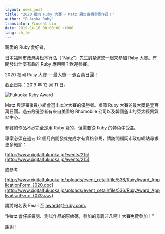 ```yaml
---
layout: news_post
title: "2020 福岡 Ruby 大賽 ─ Matz 親自審視參賽作品！"
author: "Fukuoka Ruby"
translator: Vincent Lin
date: 2019-10-16 00:00:00 +0000
lang: zh_tw
---
```


親愛的 Ruby 愛好者，

日本福岡市政府與松本行弘（“Matz”）先生誠摯邀您一起來參加 Ruby 大賽。有開發出什麼有趣的 Ruby 應用嗎？歡迎參賽。

2020 福岡 Ruby 大賽──最大獎──壹百萬日圓！

截止日期：2019 年 12 月 11 日。

![Fukuoka Ruby Award](https://www.digitalfukuoka.jp/javascripts/kcfinder/upload/images/fukuokarubyaward2017.png)

Matz 與評審委員小組會選出本次大賽的優勝者。福岡 Ruby 大賽的最大獎是壹百萬日圓。過去的優勝者有來自美國的 Rhomobile 公司以及韓國釜山的亞太經貿氣候中心。


參賽的作品不必完全是用 Ruby 寫的，但需要從 Ruby 的特色中受益。

專案必須在過去 12 個月內開發或完成才有資格參賽，請訪問福岡市政府網站尋求更多細節：

[http://www.digitalfukuoka.jp/events/215](http://www.digitalfukuoka.jp/events/215)

或參考

[http://www.digitalfukuoka.jp/uploads/event_detail/file/536/RubyAward_ApplicationForm_2020.doc](http://www.digitalfukuoka.jp/uploads/event_detail/file/536/RubyAward_ApplicationForm_2020.doc)

請將報名表 Email 至 award@f-ruby.com。

“Matz 會仔細審閱、測試作品的原始碼，參加的意義非凡啊！大賽免費參加！”

謝謝！
